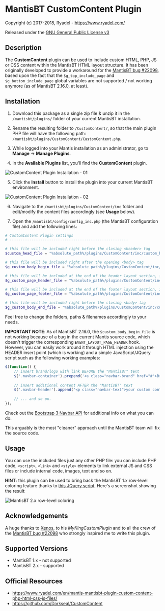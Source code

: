 # MantisBT CustomContent Plugin

Copyright (c) 2017-2018, Ryadel - https://www.ryadel.com/

Released under the [GNU General Public License v3](http://opensource.org/licenses/GPL-3.0)

## Description

The **CustomContent** plugin can be used to include custom HTML, PHP, JS or CSS content within the MantisBT HTML layout structure.
It has been originally developed to provide a workaround for the [MantisBT bug #22098](https://www.mantisbt.org/bugs/view.php?id=22098),
based upon the fact that the `$g_top_include_page` and `$g_bottom_include_page` global variables are not supported / not working anymore (as of MantisBT 2.16.0, at least).


## Installation

1. Download this package as a single zip file & unzip it in the `/mantisbt/plugins/` folder of your current MantisBT installation.

2. Rename the resulting folder to `/CustomContent/`, so that the main plugin PHP file will have the following path: `/mantisbt/plugins/CustomContent/CustomContent.php`.

3. While logged into your Mantis installation as an administrator, go to **Manage** -> **Manage Plugins**.

4. In the **Available Plugins** list, you'll find the **CustomContent** plugin.

![CustomContent Plugin Installation - 01](https://i0.wp.com/www.ryadel.com/wp-content/uploads/2018/08/mantis-bt-custom-content-plugin-insert-php-html-css-js-files-mantisbt-01.jpg)

5. Click the **Install** button to install the plugin into your current MantisBT environment.

![CustomContent Plugin Installation - 02](https://i1.wp.com/www.ryadel.com/wp-content/uploads/2018/08/mantisbt-custom-content-plugin-insert-php-html-css-js-files-mantis-02.jpg)

6. Navigate to the `/mantisbt/plugins/CustomContent/inc` folder and edit/modify the content files accordingly (see **Usage** below).

7. Open the `/mantisbt/config/config_inc.php` (the MantisBT configuration file) and add the following lines:

```php
# CustomContent Plugin settings
# ------------------------------------------------------

# this file will be included right before the closing <header> tag
$custom_head_file = "%absolute_path%/plugins/CustomContent/inc/custom_head_file.php";

# this file will be included right after the opening <body> tag
$g_custom_body_begin_file = "%absolute_path%/plugins/CustomContent/inc/custom_body_begin_file.php";

# this file will be included at the end of the header layout section, i.e. the main menu
$g_custom_page_header_file = "%absolute_path%/plugins/CustomContent/inc/custom_page_header_file.php";

# this file will be included at the end of the footer layout section, i.e the Mantis copyright
$g_custom_page_footer_file = "%absolute_path%/plugins/CustomContent/inc/custom_page_footer_file.php";

# this file will be included right before the closing <body> tag
$g_custom_body_end_file = "%absolute_path%/plugins/CustomContent/inc/custom_body_end_file.php";
```

Feel free to change the folders, paths & filenames accordingly to your needs.

**IMPORTANT NOTE**: As of MantisBT 2.16.0, the `$custom_body_begin_file` is not working because of a bug in the current Mantis source code, which doesn't trigger the corresponding `EVENT_LAYOUT_PAGE_HEADER` hook. However, you can easily work around it through HTML injection using the HEADER insert point (which is working) and a simple JavaScript/JQuery script such as the following working examples:

```javascript
$(function() { 
    // insert brand/logo with link BEFORE the "MantisBT" text
    $('.navbar-container').prepend('<a class="navbar-brand" href="#">Brand</a>'); 
    
    // insert additional content AFTER the "MantisBT" text
    $('.navbar-header').append('<p class="navbar-text">your custom content</p>'); 
    
    // ... and so on.
});
```

Check out the [Bootstrap 3 Navbar API](https://getbootstrap.com/docs/3.3/components/#navbar) for additional info on what you can do.

This arguably is the most "cleaner" approach until the MantisBT team will fix the source code.


## Usage
You can use the included files just any other PHP file: you can include PHP code, `<script>`, `<link>` and `<style>` elements to link external JS and CSS files or include internal code, images, text and so on.

**HINT**: this plugin can be used to bring back the MantisBT 1.x row-level coloring feature thanks to [this JQuery script](https://www.ryadel.com/en/mantis-bt-2-enable-row-level-coloring-like-v1-jquery-javascript/). Here's a screenshot showing the result:

![MantisBT 2.x row-level coloring](https://i2.wp.com/www.ryadel.com/wp-content/uploads/2018/08/mantis-bt-tr-colors-02.jpg)

## Acknowledgements
A huge thanks to [Xenos](https://www.mantisbt.org/bugs/view_user_page.php?id=42580), to his *MyKingCustomPlugin* and to all the crew of the [MantisBT bug #22098](https://www.mantisbt.org/bugs/view.php?id=22098) who strongly inspired me to write this plugin.

## Supported Versions
- MantisBT 1.x - not supported
- MantisBT 2.x - supported

## Official Resources
- https://www.ryadel.com/en/mantis-mantisbt-plugin-custom-content-php-html-css-js-files/
- https://github.com/Darkseal/CustomContent
